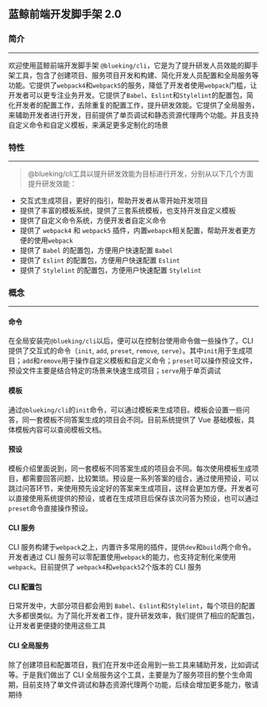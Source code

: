 

## 蓝鲸前端开发脚手架 2.0

### 简介
---
欢迎使用蓝鲸前端开发脚手架 `@blueking/cli`，它是为了提升研发人员效能的脚手架工具，包含了创建项目、服务项目开发和构建、简化开发人员配置和全局服务等功能。它提供了`webpack4`和`webpack5`的服务，降低了开发者使用`webpack`门槛，让开发者可以更专注业务开发。它提供了`Babel`、`Eslint`和`Stylelint`的配置包，简化开发者的配置工作，去除重复的配置工作，提升研发效能。它提供了全局服务，来辅助开发者进行开发，目前提供了单页调试和静态资源代理两个功能。并且支持自定义命令和自定义模板，来满足更多定制化的场景

### 特性
---
> @blueking/cli工具以提升研发效能为目标进行开发，分别从以下几个方面提升研发效能：
- 交互式生成项目，更好的指引，帮助开发者从零开始开发项目
- 提供了丰富的模板系统，提供了三套系统模板，也支持开发自定义模板
- 提供了自定义命令系统，方便开发者自定义命令
- 提供了 `webpack4` 和 `webpack5` 插件，内置`webapck`相关配置，帮助开发者更方便的使用`webpack`
- 提供了 `Babel` 的配置包，方便用户快速配置 `Babel`
- 提供了 `Eslint` 的配置包，方便用户快速配置 `Eslint`
- 提供了 `Stylelint` 的配置包，方便用户快速配置 `Stylelint`

### 概念
---
#### 命令
在全局安装完`@blueking/cli`以后，便可以在控制台使用命令做一些操作了。CLI提供了交互式的命令（`init`, `add`, `preset`, `remove`, `serve`）。其中`init`用于生成项目；`add`和`remove`用于操作自定义模板和自定义命令；`preset`可以操作预设文件，预设文件主要是结合特定的场景来快速生成项目；`serve`用于单页调试

#### 模板
通过`@blueking/cli`的`init`命令，可以通过模板来生成项目。模板会设置一些问答，同一套模板不同答案生成的项目会不同。目前系统提供了 Vue 基础模板，具体模板内容可以查阅模板文档。

#### 预设
模板介绍里面说到，同一套模板不同答案生成的项目会不同。每次使用模板生成项目，都需要回答问题，比较繁琐。预设是一系列答案的组合，通过使用预设，可以跳过问答环节，来使用预先设定好的答案来生成项目，这样会更加方便。开发者可以直接使用系统提供的预设，或者在生成项目后保存该次问答为预设，也可以通过`preset`命令直接操作预设。

#### CLI 服务
CLI 服务构建于`webpack`之上，内置许多常用的插件，提供`dev`和`build`两个命令。开发者通过 CLI 服务可以零配置使用`webpack`的能力，也支持定制化来使用`webpack`。目前提供了 `webpack4`和`webpack5`2个版本的 CLI 服务

#### CLI 配置包
日常开发中，大部分项目都会用到 `Babel`、`Eslint`和`Stylelint`，每个项目的配置大多都很类似。为了简化开发者工作，提升研发效率，我们提供了相应的配置包，让开发者更便捷的使用这些工具

#### CLI 全局服务
除了创建项目和配置项目，我们在开发中还会用到一些工具来辅助开发，比如调试等。于是我们做出了 CLI 全局服务这个工具，主要是为了服务项目的整个生命周期，目前支持了单文件调试和静态资源代理两个功能，后续会增加更多能力，敬请期待
